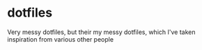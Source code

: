 # dotfiles
Very messy dotfiles, but their my messy dotfiles, which I've taken inspiration from various other people
